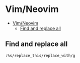 # Vim/Neovim
<!--ts-->
* [Vim/Neovim](vim.md#vimneovim)
   * [Find and replace all](vim.md#find-and-replace-all)

<!-- Added by: runner, at: Wed Aug  4 11:50:44 UTC 2021 -->

<!--te-->

## Find and replace all
```vim
:%s/replace_this/replace_with/g
```
